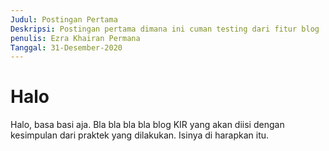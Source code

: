 ```yaml
---
Judul: Postingan Pertama
Deskripsi: Postingan pertama dimana ini cuman testing dari fitur blog
penulis: Ezra Khairan Permana
Tanggal: 31-Desember-2020
---
```


# Halo

Halo, basa basi aja. Bla bla bla bla blog KIR yang akan diisi dengan kesimpulan dari praktek yang dilakukan. Isinya di harapkan itu.
